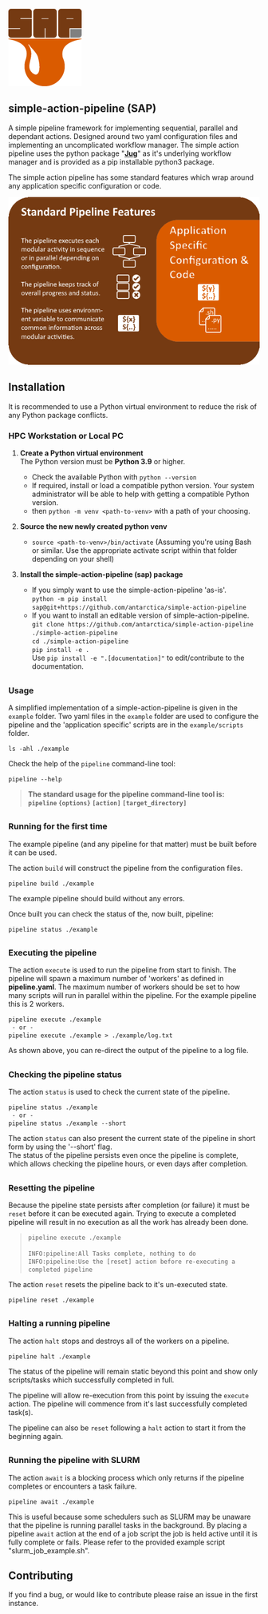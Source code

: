 
![simple action pipeline logo](docs/img/SAP-small.png)
## simple-action-pipeline (SAP)

A simple pipeline framework for implementing sequential, parallel and dependant actions. Designed around two yaml configuration files and implementing an uncomplicated workflow manager. The simple action pipeline uses the python package "[**Jug**](https://jug.readthedocs.io/en/latest/)" as it's underlying workflow manager and is provided as a pip installable python3 package. 

The simple action pipeline has some standard features which wrap around any application specific configuration or code.  

![simple action pipeline features](docs/img/pipeline-features.png)

##  

## Installation

It is recommended to use a Python virtual environment to reduce the risk of any Python package conflicts.

### HPC Workstation or Local PC

1. **Create a Python virtual environment**  
   The Python version must be **Python 3.9** or higher.
    
    - Check the available Python with `python --version`
    - If required, install or load a compatible python version. Your system administrator will be able to help with getting a compatible Python version.
    - then `python -m venv <path-to-venv>` with a path of your choosing.

1. **Source the new newly created python venv**  
    - `source <path-to-venv>/bin/activate` (Assuming you're using Bash or similar. Use the appropriate activate script within that folder depending on your shell)

1. **Install the simple-action-pipeline (sap) package**
    - If you simply want to use the simple-action-pipeline 'as-is'.  
      `python -m pip install sap@git+https://github.com/antarctica/simple-action-pipeline`  
    - If you want to install an editable version of simple-action-pipeline.   
      `git clone https://github.com/antarctica/simple-action-pipeline ./simple-action-pipeline`  
      `cd ./simple-action-pipeline`  
      `pip install -e .`  
      Use `pip install -e ".[documentation]"` to edit/contribute to the documentation.  

##  

### Usage
A simplified implementation of a simple-action-pipeline is given in the `example` folder. Two yaml files in the `example` folder are used to configure the pipeline and the 'application specific' scripts are in the `example/scripts` folder.
```
ls -ahl ./example
```

Check the help of the `pipeline` command-line tool:
```
pipeline --help
```
> **The standard usage for the pipeline command-line tool is:**  
> **`pipeline` `{options}` `[action]` `[target_directory]`**  

##  

### Running for the first time
The example pipeline (and any pipeline for that matter) must be built before it can be used.  

The action `build` will construct the pipeline from the configuration files.

```
pipeline build ./example
```
The example pipeline should build without any errors.  

Once built you can check the status of the, now built, pipeline:
```
pipeline status ./example
```

##  

### Executing the pipeline
The action `execute` is used to run the pipeline from start to finish. The pipeline will spawn a maximum number of 'workers' as defined in **pipeline.yaml**. The maximum number of workers should be set to how many scripts will run in parallel within the pipeline. For the example pipeline this is 2 workers.  

```
pipeline execute ./example
 - or -
pipeline execute ./example > ./example/log.txt
```
As shown above, you can re-direct the output of the pipeline to a log file.

##  

### Checking the pipeline status
The action `status` is used to check the current state of the pipeline.

```
pipeline status ./example
 - or -
pipeline status ./example --short
```
The action `status` can also present the current state of the pipeline in short form by using the '--short' flag.  
The status of the pipeline persists even once the pipeline is complete, which allows checking the pipeline hours, or even days after completion.  

##  

### Resetting the pipeline
Because the pipeline state persists after completion (or failure) it must be `reset` before it can be executed again. Trying to execute a completed pipeline will result in no execution as all the work has already been done.  

> ```
> pipeline execute ./example
> 
> INFO:pipeline:All Tasks complete, nothing to do
> INFO:pipeline:Use the [reset] action before re-executing a completed pipeline
> ```
The action `reset` resets the pipeline back to it's un-executed state.  

```
pipeline reset ./example
```

##  

### Halting a running pipeline
The action `halt` stops and destroys all of the workers on a pipeline.

```
pipeline halt ./example
```
The status of the pipeline will remain static beyond this point and show only scripts/tasks which successfully completed in full.  

The pipeline will allow re-execution from this point by issuing the `execute` action. The pipeline will commence from it's last successfully completed task(s).  

The pipeline can also be `reset` following a `halt` action to start it from the beginning again.  

##  

### Running the pipeline with SLURM
The action `await` is a blocking process which only returns if the pipeline completes or encounters a task failure.

```
pipeline await ./example
```
This is useful because some schedulers such as SLURM may be unaware that the pipeline is running parallel tasks in the background. By placing a pipeline `await` action at the end of a job script the job is held active until it is fully complete or fails. Please refer to the provided example script "slurm_job_example.sh".

## Contributing  

If you find a bug, or would like to contribute please raise an issue in the first instance.


